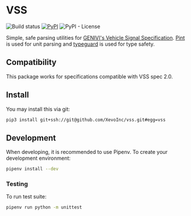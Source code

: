 # VSS

![Build status](https://img.shields.io/github/workflow/status/XevoInc/vss/Push%20CI/master)
[![PyPI](https://img.shields.io/pypi/v/vss)](https://pypi.org/project/vss/)
![PyPI - License](https://img.shields.io/pypi/l/vss)

Simple, safe parsing utilities for [GENIVI's Vehicle Signal Specification](https://github.com/GENIVI/vehicle_signal_specification). [Pint](https://github.com/hgrecco/pint) is used for unit parsing and [typeguard](https://github.com/agronholm/typeguard) is used for type safety.

## Compatibility
This package works for specifications compatible with VSS spec 2.0.

## Install
You may install this via git:
```bash
pip3 install git+ssh://git@github.com/XevoInc/vss.git#egg=vss
```

## Development
When developing, it is recommended to use Pipenv. To create your development environment:
```bash
pipenv install --dev
```

### Testing
To run test suite:
```bash
pipenv run python -m unittest
```
